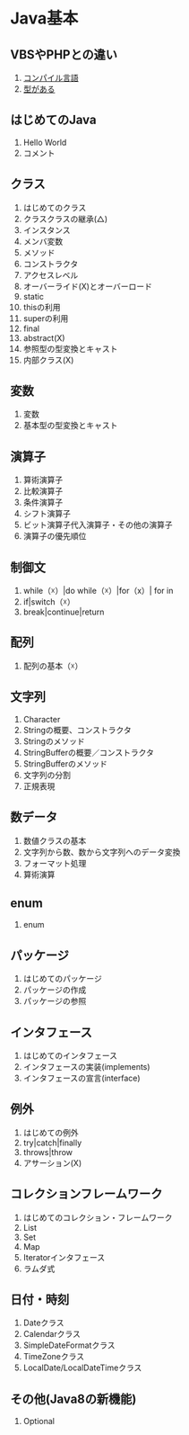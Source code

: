 
# Java基本

## VBSやPHPとの違い
1. [コンパイル言語](./JavaLanguage.md)
1. [型がある](./JavaLanguage.md)

## はじめてのJava
1. Hello World
1. コメント

## クラス
1. はじめてのクラス
1. クラスクラスの継承(△)
1. インスタンス
1. メンバ変数
1. メソッド
1. コンストラクタ
1. アクセスレベル
1. オーバーライド(X)とオーバーロード
1. static
1. thisの利用
1. superの利用
1. final
1. abstract(X)
1. 参照型の型変換とキャスト
1. 内部クラス(X)

## 変数
1. 変数
1. 基本型の型変換とキャスト

## 演算子
1. 算術演算子
1. 比較演算子
1. 条件演算子
1. シフト演算子
1. ビット演算子代入演算子・その他の演算子
1. 演算子の優先順位

## 制御文
1. while（☓）|do while（☓）|for（x）| for in
1. if|switch（☓）
1. break|continue|return

## 配列
1. 配列の基本（☓）

## 文字列
1. Character
1. Stringの概要、コンストラクタ
1. Stringのメソッド
1. StringBufferの概要／コンストラクタ
1. StringBufferのメソッド
1. 文字列の分割
1. 正規表現

## 数データ
1. 数値クラスの基本
1. 文字列から数、数から文字列へのデータ変換
1. フォーマット処理
1. 算術演算

## enum
1. enum

## パッケージ
1. はじめてのパッケージ
1. パッケージの作成
1. パッケージの参照

## インタフェース
1. はじめてのインタフェース
1. インタフェースの実装(implements)
1. インタフェースの宣言(interface)

## 例外
1. はじめての例外
1. try|catch|finally
1. throws|throw
1. アサーション(X)

## コレクションフレームワーク
1. はじめてのコレクション・フレームワーク
1. List
1. Set
1. Map
1. Iteratorインタフェース
1. ラムダ式

## 日付・時刻
1. Dateクラス
1. Calendarクラス
1. SimpleDateFormatクラス
1. TimeZoneクラス
1. LocalDate/LocalDateTimeクラス

## その他(Java8の新機能)
1. Optional
